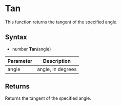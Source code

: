 # Tan

This function returns the tangent of the specified angle.

## Syntax

- number **Tan**(angle)

| Parameter | Description |
| --- | --- |
| angle | angle, in degrees |

## Returns

Returns the tangent of the specified angle.
